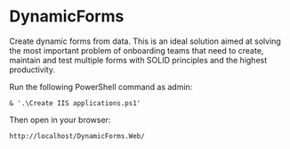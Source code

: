 # DynamicForms
Create dynamic forms from data. This is an ideal solution aimed at solving the most important problem of onboarding teams that need to create, maintain and test multiple forms with SOLID principles and the highest productivity.

Run the following PowerShell command as admin:

    & '.\Create IIS applications.ps1'
    
Then open in your browser:

    http://localhost/DynamicForms.Web/
